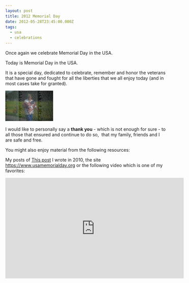 ```yaml
---
layout: post
title: 2012 Memorial Day
date: 2012-05-28T23:45:00.000Z
tags:
  - usa
  - celebrations
---
```

Once again we celebrate Memorial Day in the USA.

Today is Memorial Day in the USA.

It is a special day, dedicated to celebrate, remember and honor the veterans that have gone and fought for all the liberties that we all enjoy today (and in most cases take for granted).

<img class="media-body-inline-img" data-action="zoom" src="/assets/files/2012-05-28-memorial-day.png" />

I would like to personally say a **thank you** - which is not enough for sure - to all those that ensured and continue to do so, &nbsp;that my family, friends and I are safe and free.

You might also enjoy material from the following resources:

My posts of [This post](/post/2010-memorial-day) I wrote in 2010, the site https://www.usamemorialday.org or the following video which is one of my favorites:

<iframe width="560" height="315" src="https://www.youtube.com/embed/I0fQd858cRc" frameborder="0" allowfullscreen></iframe>